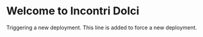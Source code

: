 # Welcome to Incontri Dolci

Triggering a new deployment.
This line is added to force a new deployment.